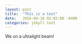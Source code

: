 ```yaml
---
layout: post
title:  "This is a test"
date:   2016-04-10 02:02:00 -0400
categories: jekyll test
---
```

We on a ultralight beam!
